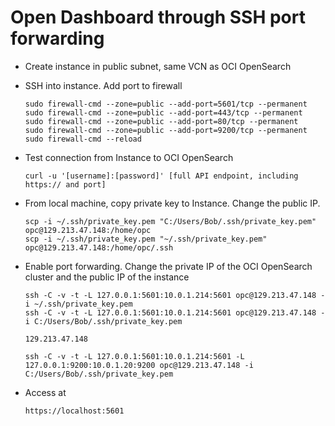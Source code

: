 # Open Dashboard through SSH port forwarding


- Create instance in public subnet, same VCN as OCI OpenSearch

- SSH into instance. Add port to firewall
  ```
  sudo firewall-cmd --zone=public --add-port=5601/tcp --permanent
  sudo firewall-cmd --zone=public --add-port=443/tcp --permanent
  sudo firewall-cmd --zone=public --add-port=80/tcp --permanent
  sudo firewall-cmd --zone=public --add-port=9200/tcp --permanent
  sudo firewall-cmd --reload  
  ```

- Test connection from Instance to OCI OpenSearch
  ```
  curl -u '[username]:[password]' [full API endpoint, including https:// and port]
  ```

- From local machine, copy private key to Instance. Change the public IP.
  ```
  scp -i ~/.ssh/private_key.pem "C:/Users/Bob/.ssh/private_key.pem" opc@129.213.47.148:/home/opc
  scp -i ~/.ssh/private_key.pem "~/.ssh/private_key.pem" opc@129.213.47.148:/home/opc/.ssh
  
  ```

- Enable port forwarding. Change the private IP of the OCI OpenSearch cluster and the public IP of the instance
  ```
  ssh -C -v -t -L 127.0.0.1:5601:10.0.1.214:5601 opc@129.213.47.148 -i ~/.ssh/private_key.pem
  ssh -C -v -t -L 127.0.0.1:5601:10.0.1.214:5601 opc@129.213.47.148 -i C:/Users/Bob/.ssh/private_key.pem

  129.213.47.148

  ssh -C -v -t -L 127.0.0.1:5601:10.0.1.214:5601 -L 127.0.0.1:9200:10.0.1.20:9200 opc@129.213.47.148 -i C:/Users/Bob/.ssh/private_key.pem
  ```

- Access at
  ```
  https://localhost:5601
  ```

